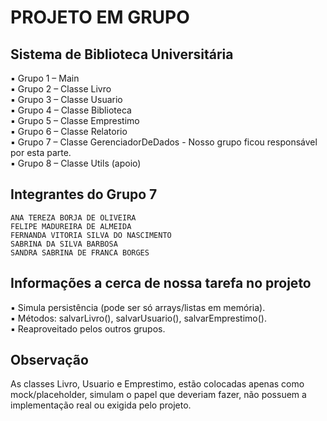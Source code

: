 # PROJETO EM GRUPO

## Sistema de Biblioteca Universitária
▪ Grupo 1 – Main\
▪ Grupo 2 – Classe Livro\
▪ Grupo 3 – Classe Usuario\
▪ Grupo 4 – Classe Biblioteca\
▪ Grupo 5 – Classe Emprestimo\
▪ Grupo 6 – Classe Relatorio\
▪ Grupo 7 – Classe GerenciadorDeDados - Nosso grupo ficou responsável por esta parte.\
▪ Grupo 8 – Classe Utils (apoio)

## Integrantes do Grupo 7
    ANA TEREZA BORJA DE OLIVEIRA
    FELIPE MADUREIRA DE ALMEIDA
    FERNANDA VITORIA SILVA DO NASCIMENTO
    SABRINA DA SILVA BARBOSA
    SANDRA SABRINA DE FRANCA BORGES

## Informações a cerca de nossa tarefa no projeto

▪ Simula persistência (pode ser só arrays/listas em memória).\
▪ Métodos: salvarLivro(), salvarUsuario(), salvarEmprestimo().\
▪ Reaproveitado pelos outros grupos.

## Observação

As classes Livro, Usuario e Emprestimo, estão colocadas apenas como mock/placeholder, simulam o papel que deveriam fazer, não possuem a implementação real ou exigida pelo projeto.
